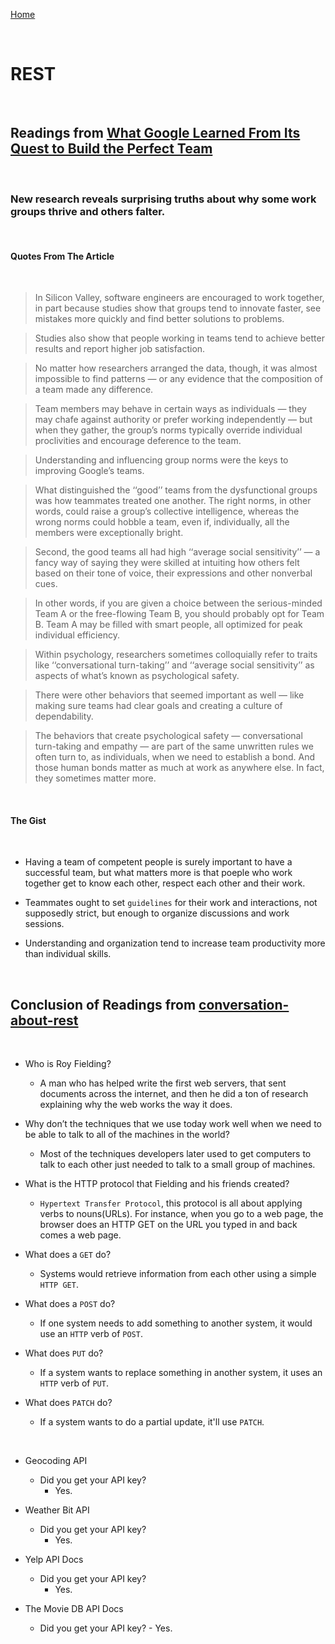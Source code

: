 [Home](README.md)

<br>

# REST

<br>

## Readings from [What Google Learned From Its Quest to Build the Perfect Team](https://www.nytimes.com/2016/02/28/magazine/what-google-learned-from-its-quest-to-build-the-perfect-team.html)

<br>

### New research reveals surprising truths about why some work groups thrive and others falter.


<br>

#### Quotes From The Article

<br>

> In Silicon Valley, software engineers are encouraged to work together, in part because studies show that groups tend to innovate faster, see mistakes more quickly and find better solutions to problems.

>  Studies also show that people working in teams tend to achieve better results and report higher job satisfaction.

> No matter how researchers arranged the data, though, it was almost impossible to find patterns — or any evidence that the composition of a team made any difference.

> Team members may behave in certain ways as individuals — they may chafe against authority or prefer working independently — but when they gather, the group’s norms typically override individual proclivities and encourage deference to the team.

> Understanding and influencing group norms were the keys to improving Google’s teams. 

> What distinguished the ‘‘good’’ teams from the dysfunctional groups was how teammates treated one another. The right norms, in other words, could raise a group’s collective intelligence, whereas the wrong norms could hobble a team, even if, individually, all the members were exceptionally bright.

> Second, the good teams all had high ‘‘average social sensitivity’’ — a fancy way of saying they were skilled at intuiting how others felt based on their tone of voice, their expressions and other nonverbal cues.

> In other words, if you are given a choice between the serious-minded Team A or the free-flowing Team B, you should probably opt for Team B. Team A may be filled with smart people, all optimized for peak individual efficiency.

> Within psychology, researchers sometimes colloquially refer to traits like ‘‘conversational turn-taking’’ and ‘‘average social sensitivity’’ as aspects of what’s known as psychological safety.

>  There were other behaviors that seemed important as well — like making sure teams had clear goals and creating a culture of dependability.

> The behaviors that create psychological safety — conversational turn-taking and empathy — are part of the same unwritten rules we often turn to, as individuals, when we need to establish a bond. And those human bonds matter as much at work as anywhere else. In fact, they sometimes matter more.

<br>

#### The Gist

<br>

- Having a team of competent people is surely important to have a successful team, but what matters more is that poeple who work together get to know each other, respect each other and their work.

- Teammates ought to set `guidelines` for their work and interactions, not supposedly strict, but enough to organize discussions and work sessions.

- Understanding and organization tend to increase team productivity more than individual skills.

<br>

## Conclusion of Readings from [conversation-about-rest](https://gist.github.com/brookr/5977550)

<br>

- Who is Roy Fielding?
    - A man who has helped write the first web servers, that sent documents across the internet, and then he did a ton of research explaining why the web works the way it does.

- Why don’t the techniques that we use today work well when we need to be able to talk to all of the machines in the world?
    - Most of the techniques developers later used to get computers to talk to each other just needed to talk to a small group of machines.

- What is the HTTP protocol that Fielding and his friends created?
    - `Hypertext Transfer Protocol`, this protocol is all about applying verbs to nouns(URLs). For instance, when you go to a web page, the browser does an HTTP GET on the URL you typed in and back comes a web page.

- What does a `GET` do?
    - Systems would retrieve information from each other using a simple `HTTP GET`.
    
- What does a `POST` do?
    - If one system needs to add something to another system, it would use an `HTTP` verb of `POST`. 

- What does `PUT` do?
    - If a system wants to replace something in another system, it uses an `HTTP` verb of `PUT`.

- What does `PATCH` do?
    - If a system wants to do a partial update, it'll use `PATCH`.

<br>

- Geocoding API
    - Did you get your API key?
        - Yes.

- Weather Bit API
    - Did you get your API key?
        - Yes.

- Yelp API Docs
    - Did you get your API key?
        - Yes.

- The Movie DB API Docs
    - Did you get your API key?
            - Yes.
